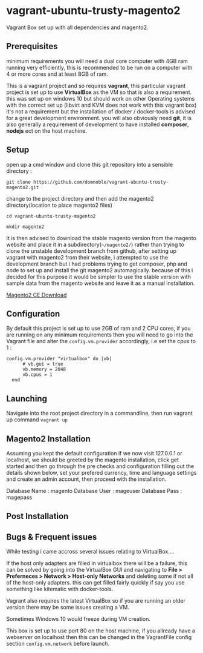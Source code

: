 # vagrant-ubuntu-trusty-magento2
Vagrant Box set up with all dependencies and magento2.

## Prerequisites 
minimum requirements you will need a dual core computer with 4GB ram running very efficiently, this is recommended to be run on a computer with 4 or more cores and at least 8GB of ram. 

This is a vagrant project and so requires __vagrant__, this particular vagrant project is set up to use __VirtualBox__ as the VM so that is also a requirement. this was set up on windows 10 but should work on other Operating systems with the correct set up (libvirt and KVM does not work with this vagrant box) it's not a requirement but the installation of docker / docker-tools is advised for a great development environment. you will also obviously need __git__, it is also generally a requirement of development to have installed __composer__, __nodejs__ ect on the host machine.

## Setup 
open up a cmd window and clone this git repository into a sensible directory :

`git clone https://github.com/domnoble/vagrant-ubuntu-trusty-magento2.git`

change to the project directory and then add the magento2 directory(location to place magento2 files) 

`cd vagrant-ubuntu-trusty-magento2`

`mkdir magento2`

It is then advised to download the stable magento version from the magento website and place it in a subdirectory(`~/magento2/`) rather than trying to clone the unstable development branch from github, after setting up vagrant with magento2 from their website, i attempted to use the development branch but i had problems trying to get composer, php and node to set up and install the git magento2 automagically. because of this i decided for this purpose it would be simpler to use the stable version with sample data from the magento website and leave it as a manual installation. 

[Magento2 CE Download](https://www.magentocommerce.com/download "Open Source Ecommerce MCE")

## Configuration
By default this project is set up to use 2GB of ram and 2 CPU cores, if you are running on any minimum requirements then you will need to go into the Vagrant file and alter the `config.vm.provider` accordingly, i.e set the cpus to 1 : 

```
config.vm.provider "virtualbox" do |vb|
      # vb.gui = true
      vb.memory = 2048
      vb.cpus = 1
  end
```

## Launching
Navigate into the root project directory in a commandline, then run vagrant up command
`vagrant up`

## Magento2 Installation
Assuming you kept the default configuration if we now visit 127.0.0.1 or localhost, we should be greeted by the magento installation, click get started and then go through the pre checks and configuration filling out the details shown below, set your prefered currency, time and language settings and create an admin account, then proceed with the installation.

Database Name : magento
Database User : mageuser
Database Pass : magepass

## Post Installation


## Bugs & Frequent issues
While testing i came accross several issues relating to VirtualBox....

If the host only adapters are filled in virtualbox there will be a failure, this can be solved by going into the VirtualBox GUI and navigating to __File > Preferneces > Network > Host-only Networks__ and deleting some if not all of the host-only adapters. this can get filled fairly quickly if say you use something like kitematic with docker-tools. 

Vagrant also requires the latest VirtualBox so if you are running an older version there may be some issues creating a VM.

Sometimes Windows 10 would freeze during VM creation.

This box is set up to use port 80 on the host machine, if you allready have a webserver on localhost then this can be changed in the VagrantFile config section `config.vm.network` before launch. 





